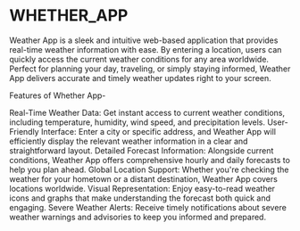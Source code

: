 # WHETHER_APP

Weather App is a sleek and intuitive web-based application that provides real-time weather information with ease. By entering a location, users can quickly access the current weather conditions for any area worldwide. Perfect for planning your day, traveling, or simply staying informed, Weather App delivers accurate and timely weather updates right to your screen.

Features of Whether App- 

Real-Time Weather Data: Get instant access to current weather conditions, including temperature, humidity, wind speed, and precipitation levels.
User-Friendly Interface: Enter a city or specific address, and Weather App will efficiently display the relevant weather information in a clear and straightforward layout.
Detailed Forecast Information: Alongside current conditions, Weather App offers comprehensive hourly and daily forecasts to help you plan ahead.
Global Location Support: Whether you're checking the weather for your hometown or a distant destination, Weather App covers locations worldwide.
Visual Representation: Enjoy easy-to-read weather icons and graphs that make understanding the forecast both quick and engaging.
Severe Weather Alerts: Receive timely notifications about severe weather warnings and advisories to keep you informed and prepared. 


